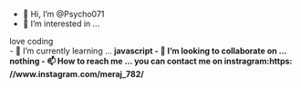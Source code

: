 - 👋 Hi, I’m @Psycho071
- 👀 I’m interested in ...
<div>love coding<div/>
- 🌱 I’m currently learning ...
<strong>javascript<strong/>
- 💞️ I’m looking to collaborate on ...
<span>nothing<span/>
- 📫 How to reach me ...
you can contact me on instragram:https: //www.instagram.com/meraj_782/
<!---
Psycho071/Psycho071 is a ✨ special ✨ repository because its `README.md` (this file) appears on your GitHub profile.
You can click the Preview link to take a look at your changes.
--->
